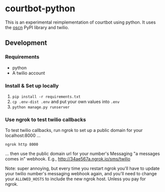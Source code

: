 # courtbot-python
This is an experimental reimplementation of courtbot using python. It uses the
[oscn](https://pypi.org/project/oscn/) PyPI library and twilio.

## Development
### Requirements
* python
* A twilio account

### Install & Set up locally
1. `pip install -r requirements.txt`
2. `cp .env-dist .env` and put your own values into `.env`
3. `python manage.py runserver`

### Use ngrok to test twilio callbacks
To test twilio callbacks, run ngrok to set up a public domain for your
localhost:8000 ...

`ngrok http 8000`

... then use the public domain url for your number's Messaging "a messages
comes in" webhook. E.g., http://34ae567a.ngrok.io/sms/twilio

Note: super annoying, but every time you restart ngrok you'll have to update
your twilio number's messaging webhook again, and you'll need to change your
`ALLOWED_HOSTS` to include the new ngrok host.  Unless you pay for ngrok.
